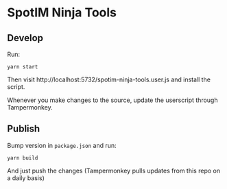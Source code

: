 # SpotIM Ninja Tools

## Develop

Run:

```
yarn start
```

Then visit http://localhost:5732/spotim-ninja-tools.user.js and install the script.

Whenever you make changes to the source, update the userscript through Tampermonkey.

## Publish

Bump version in `package.json` and run:

```
yarn build
```

And just push the changes (Tampermonkey pulls updates from this repo on a daily basis)
